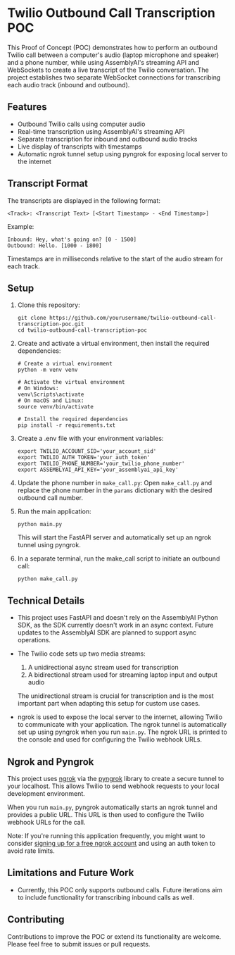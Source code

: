 # Twilio Outbound Call Transcription POC

This Proof of Concept (POC) demonstrates how to perform an outbound Twilio call between a computer's audio (laptop microphone and speaker) and a phone number, while using AssemblyAI's streaming API and WebSockets to create a live transcript of the Twilio conversation. The project establishes two separate WebSocket connections for transcribing each audio track (inbound and outbound).

## Features

- Outbound Twilio calls using computer audio
- Real-time transcription using AssemblyAI's streaming API
- Separate transcription for inbound and outbound audio tracks
- Live display of transcripts with timestamps
- Automatic ngrok tunnel setup using pyngrok for exposing local server to the internet

## Transcript Format

The transcripts are displayed in the following format:

```
<Track>: <Transcript Text> [<Start Timestamp> - <End Timestamp>]
```

Example:
```
Inbound: Hey, what's going on? [0 - 1500]
Outbound: Hello. [1000 - 1800]
```

Timestamps are in milliseconds relative to the start of the audio stream for each track.

## Setup

1. Clone this repository:
   ```
   git clone https://github.com/yourusername/twilio-outbound-call-transcription-poc.git
   cd twilio-outbound-call-transcription-poc
   ```

2. Create and activate a virtual environment, then install the required dependencies:
   ```
   # Create a virtual environment
   python -m venv venv

   # Activate the virtual environment
   # On Windows:
   venv\Scripts\activate
   # On macOS and Linux:
   source venv/bin/activate

   # Install the required dependencies
   pip install -r requirements.txt
   ```

3. Create a .env file with your environment variables:
   ```
   export TWILIO_ACCOUNT_SID='your_account_sid'
   export TWILIO_AUTH_TOKEN='your_auth_token'
   export TWILIO_PHONE_NUMBER='your_twilio_phone_number'
   export ASSEMBLYAI_API_KEY='your_assemblyai_api_key'
   ```

4. Update the phone number in `make_call.py`:
   Open `make_call.py` and replace the phone number in the `params` dictionary with the desired outbound call number.

5. Run the main application:
   ```
   python main.py
   ```
   This will start the FastAPI server and automatically set up an ngrok tunnel using pyngrok.

6. In a separate terminal, run the make_call script to initiate an outbound call:
   ```
   python make_call.py
   ```

## Technical Details

- This project uses FastAPI and doesn't rely on the AssemblyAI Python SDK, as the SDK currently doesn't work in an async context. Future updates to the AssemblyAI SDK are planned to support async operations.

- The Twilio code sets up two media streams:
  1. A unidirectional async stream used for transcription
  2. A bidirectional stream used for streaming laptop input and output audio

  The unidirectional stream is crucial for transcription and is the most important part when adapting this setup for custom use cases.

- ngrok is used to expose the local server to the internet, allowing Twilio to communicate with your application. The ngrok tunnel is automatically set up using pyngrok when you run `main.py`. The ngrok URL is printed to the console and used for configuring the Twilio webhook URLs.

## Ngrok and Pyngrok

This project uses [ngrok](https://ngrok.com/) via the [pyngrok](https://pyngrok.readthedocs.io/) library to create a secure tunnel to your localhost. This allows Twilio to send webhook requests to your local development environment.

When you run `main.py`, pyngrok automatically starts an ngrok tunnel and provides a public URL. This URL is then used to configure the Twilio webhook URLs for the call.

Note: If you're running this application frequently, you might want to consider [signing up for a free ngrok account](https://dashboard.ngrok.com/signup) and using an auth token to avoid rate limits.

## Limitations and Future Work

- Currently, this POC only supports outbound calls. Future iterations aim to include functionality for transcribing inbound calls as well.

## Contributing

Contributions to improve the POC or extend its functionality are welcome. Please feel free to submit issues or pull requests.
